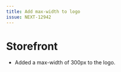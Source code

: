 ```yaml
---
title: Add max-width to logo
issue: NEXT-12942
---
```

# Storefront
* Added a max-width of 300px to the logo.
